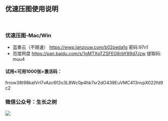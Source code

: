 
## 优速压图使用说明
<br>

### 优速压图-Mac/Win
- 蓝奏云（不限速）
https://wwp.lanzouw.com/b02peda1g 密码:97n1
- 百度网盘
https://pan.baidu.com/s/1gMTXpTZSFEG6rbY89d7Jzw 提取码: muu4

#### 试用<可用1000张>激活码：
<g>frrow38t98katVrl7vAzc6f2o3L8Wc0p4hk7sr2dO439EuVMC413nvpX022fd9c2


### 微信公众号：生长之树
![](https://jasonmin.github.io/newsky/assets/qrcode_for.jpg)



<head>
    <link rel="stylesheet" type="text/css" href="../style/style.css">
</head>